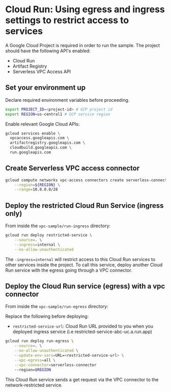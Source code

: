 # Cloud Run: Using egress and ingress settings to restrict access to services 

A Google Cloud Project is required in order to run the sample. The project should have the following API's enabled:

* Cloud Run
* Artifact Registry
* Serverless VPC Access API 

## Set your environment up

Declare required environment variables before proceeding.

```sh
export PROJECT_ID=<project-id> # GCP project id
export REGION=us-central1 # GCP service region
```

Enable relevant Google Cloud APIs:

```sh
gcloud services enable \
  vpcaccess.googleapis.com \
  artifactregistry.googleapis.com \
  cloudbuild.googleapis.com \
  run.googleapis.com
```

## Create Serverless VPC access connector

```sh
gcloud compute networks vpc-access connectors create serverless-connector \
    --region=${REGION} \
    --range=10.8.0.0/28
```

## Deploy the restricted Cloud Run Service (ingress only)

From inside the `vpc-sample/run-ingress` directory:

```sh
gcloud run deploy restricted-service \
    --source=. \
    --ingress=internal \
    --no-allow-unauthenticated
```

The `-ingress=internal` will restrict access to this Cloud Run services to other services inside the project.
To call this service, deploy another Cloud Run service with the egress going through a VPC connector.


## Deploy the Cloud Run service (egress) with a vpc connector

From inside the `vpc-sample/run-egress` directory:

Replace the following before deploying:
* `restricted-service-url`: Cloud Run URL provided to you when you deployed ingress service (i.e restricted-service-abc-uc.a.run.app)

```sh
gcloud run deploy run-egress \
    --source=. \
    --no-allow-unauthenticated \
    --update-env-vars=URL=<restricted-service-url> \
    --vpc-egress=all \
    --vpc-connector=serverless-connector
    --region=$REGION
```

This Cloud Run service sends a get request via the VPC connector to the network-restricted service.
